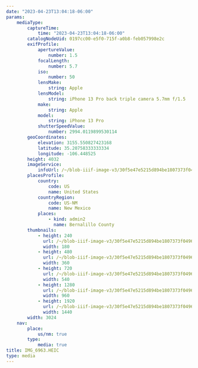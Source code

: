 ```yaml
---
date: "2023-04-23T13:04:18-06:00"
params:
    mediaType:
        captureTime:
            time: "2023-04-23T13:04:18-06:00"
        catalogNodeUid: 0197cc00-e5f0-715f-a0b8-feb057998e2c
        exifProfile:
            apertureValue:
                number: 1.5
            focalLength:
                number: 5.7
            iso:
                number: 50
            lensMake:
                string: Apple
            lensModel:
                string: iPhone 13 Pro back triple camera 5.7mm f/1.5
            make:
                string: Apple
            model:
                string: iPhone 13 Pro
            shutterSpeedValue:
                number: 2994.0119899530114
        geoCoordinates:
            elevation: 3155.550827423168
            latitude: 35.20758333333334
            longitude: -106.448525
        height: 4032
        imageService:
            infoUrl: /~/blob-iiif-image-v3/30f5e47e5215d894be1807373f0496926c7a4bca3b2c794386e0bdb70da96bcc/info.json
        placesProfile:
            country:
                code: US
                name: United States
            countryRegion:
                code: US-NM
                name: New Mexico
            places:
                - kind: admin2
                  name: Bernalillo County
        thumbnails:
            - height: 240
              url: /~/blob-iiif-image-v3/30f5e47e5215d894be1807373f0496926c7a4bca3b2c794386e0bdb70da96bcc/full/180%2C240/0/default.jpg
              width: 180
            - height: 480
              url: /~/blob-iiif-image-v3/30f5e47e5215d894be1807373f0496926c7a4bca3b2c794386e0bdb70da96bcc/full/360%2C480/0/default.jpg
              width: 360
            - height: 720
              url: /~/blob-iiif-image-v3/30f5e47e5215d894be1807373f0496926c7a4bca3b2c794386e0bdb70da96bcc/full/540%2C720/0/default.jpg
              width: 540
            - height: 1280
              url: /~/blob-iiif-image-v3/30f5e47e5215d894be1807373f0496926c7a4bca3b2c794386e0bdb70da96bcc/full/960%2C1280/0/default.jpg
              width: 960
            - height: 1920
              url: /~/blob-iiif-image-v3/30f5e47e5215d894be1807373f0496926c7a4bca3b2c794386e0bdb70da96bcc/full/1440%2C1920/0/default.jpg
              width: 1440
        width: 3024
    nav:
        place:
            us/nm: true
        type:
            media: true
title: IMG_6963.HEIC
type: media
---
```

